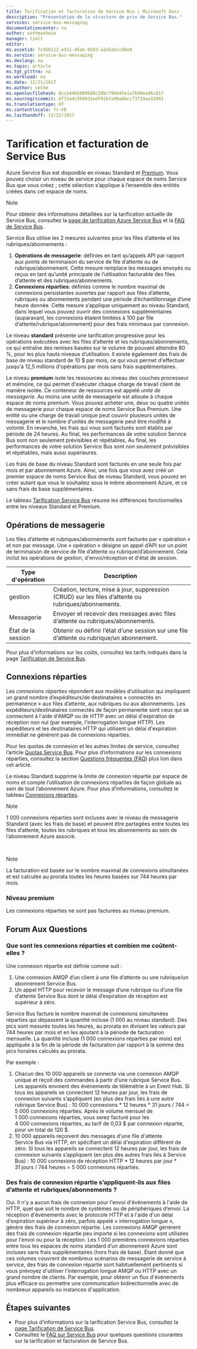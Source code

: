 ```yaml
---
title: Tarification et facturation de Service Bus | Microsoft Docs
description: "Présentation de la structure de prix de Service Bus."
services: service-bus-messaging
documentationcenter: na
author: sethmanheim
manager: timlt
editor: 
ms.assetid: 7c45b112-e911-45ab-9203-a2e5abccd6e0
ms.service: service-bus-messaging
ms.devlang: na
ms.topic: article
ms.tgt_pltfrm: na
ms.workload: na
ms.date: 12/21/2017
ms.author: sethm
ms.openlocfilehash: 8ccb44b5009588c28bc79bb45e1a7640ead6c817
ms.sourcegitcommit: 6f33adc568931edf91bfa96abbccf3719aa32041
ms.translationtype: HT
ms.contentlocale: fr-FR
ms.lasthandoff: 12/22/2017
---
```

# <a name="service-bus-pricing-and-billing"></a>Tarification et facturation de Service Bus

Azure Service Bus est disponible en niveau Standard et [Premium](service-bus-premium-messaging.md). Vous pouvez choisir un niveau de service pour chaque espace de noms Service Bus que vous créez ; cette sélection s’applique à l’ensemble des entités créées dans cet espace de noms.

> [!NOTE]
> Pour obtenir des informations détaillées sur la tarification actuelle de Service Bus, consultez la [page de tarification Azure Service Bus](https://azure.microsoft.com/pricing/details/service-bus/) et la [FAQ de Service Bus](service-bus-faq.md#pricing).
>
>

Service Bus utilise les 2 mesures suivantes pour les files d’attente et les rubriques/abonnements :

1. **Opérations de messagerie**: définies en tant qu’appels API par rapport aux points de terminaison du service de file d’attente ou de rubrique/abonnement. Cette mesure remplace les messages envoyés ou reçus en tant qu’unité principale de l’utilisation facturable des files d’attente et des rubriques/abonnements.
2. **Connexions réparties**: définies comme le nombre maximal de connexions persistantes ouvertes par rapport aux files d’attente, rubriques ou abonnements pendant une période d’échantillonnage d’une heure donnée. Cette mesure s’applique uniquement au niveau Standard, dans lequel vous pouvez ouvrir des connexions supplémentaires (auparavant, les connexions étaient limitées à 100 par file d’attente/rubrique/abonnement) pour des frais minimaux par connexion.

Le niveau **standard** présente une tarification progressive pour les opérations exécutées avec les files d’attente et les rubriques/abonnements, ce qui entraîne des remises basées sur le volume de pouvant atteindre 80 %, pour les plus hauts niveaux d’utilisation. Il existe également des frais de base de niveau standard de 10 $ par mois, ce qui vous permet d'effectuer jusqu'à 12,5 millions d'opérations par mois sans frais supplémentaires.

Le niveau **premium** isole les ressources au niveau des couches processeur et mémoire, ce qui permet d'exécuter chaque charge de travail client de manière isolée. Ce conteneur de ressources est appelé *unité de messagerie*. Au moins une unité de messagerie est allouée à chaque espace de noms premium. Vous pouvez acheter une, deux ou quatre unités de messagerie pour chaque espace de noms Service Bus Premium. Une entité ou une charge de travail unique peut couvrir plusieurs unités de messagerie et le nombre d’unités de messagerie peut être modifié à volonté. En revanche, les frais qui vous sont facturés sont établis par période de 24 heures. Au final, les performances de votre solution Service Bus sont non seulement prévisibles et répétables, Au final, les performances de votre solution Service Bus sont non seulement prévisibles et répétables, mais aussi supérieures.

Les frais de base du niveau Standard sont facturés en une seule fois par mois et par abonnement Azure. Ainsi, une fois que vous avez créé un premier espace de noms Service Bus de niveau Standard, vous pouvez en créer autant que vous le souhaitez sous le même abonnement Azure, et ce sans frais de base supplémentaires.

Le tableau [Tarification Service Bus](https://azure.microsoft.com/pricing/details/service-bus/) résume les différences fonctionnelles entre les niveaux Standard et Premium.

## <a name="messaging-operations"></a>Opérations de messagerie

Les files d’attente et rubriques/abonnements sont facturés par « opération » et non par message. Une « opération » désigne un appel d’API sur un point de terminaison de service de file d’attente ou rubrique/d’abonnement. Cela inclut les opérations de gestion, d'envoi/réception et d'état de session.

| Type d'opération | Description |
| --- | --- |
| gestion |Création, lecture, mise à jour, suppression (CRUD) sur les files d’attente ou rubriques/abonnements. |
| Messagerie |Envoyer et recevoir des messages avec files d’attente ou rubriques/abonnements. |
| État de la session |Obtenir ou définir l’état d’une session sur une file d’attente ou rubrique/un abonnement. |

Pour plus d’informations sur les coûts, consultez les tarifs indiqués dans la page [Tarification de Service Bus](https://azure.microsoft.com/pricing/details/service-bus/).

## <a name="brokered-connections"></a>Connexions réparties

Les *connexions réparties* répondent aux modèles d’utilisation qui impliquent un grand nombre d’expéditeurs/de destinataires « connectés en permanence » aux files d’attente, aux rubriques ou aux abonnements. Les expéditeurs/destinataires connectés de façon permanente sont ceux qui se connectent à l'aide d'AMQP ou de HTTP avec un délai d'expiration de réception non nul (par exemple, l'interrogation longue HTTP). Les expéditeurs et les destinataires HTTP qui utilisent un délai d'expiration immédiat ne génèrent pas de connexions réparties.

Pour les quotas de connexion et les autres limites de service, consultez l’article [Quotas Service Bus](service-bus-quotas.md). Pour plus d’informations sur les connexions réparties, consultez la section [Questions fréquentes (FAQ)](#faq) plus loin dans cet article.

Le niveau Standard supprime la limite de connexion répartie par espace de noms et compte l’utilisation de connexions réparties de façon globale au sein de tout l’abonnement Azure. Pour plus d’informations, consultez le tableau [Connexions réparties](https://azure.microsoft.com/pricing/details/service-bus/).

> [!NOTE]
> 1 000 connexions réparties sont incluses avec le niveau de messagerie Standard (avec les frais de base) et peuvent être partagées entre toutes les files d’attente, toutes les rubriques et tous les abonnements au sein de l’abonnement Azure associé.
>
>

<br />

> [!NOTE]
> La facturation est basée sur le nombre maximal de connexions simultanées et est calculée au prorata toutes les heures basées sur 744 heures par mois.
>
>

### <a name="premium-tier"></a>Niveau premium

Les connexions réparties ne sont pas facturées au niveau premium.

## <a name="faq"></a>Forum Aux Questions

### <a name="what-are-brokered-connections-and-how-do-i-get-charged-for-them"></a>Que sont les connexions réparties et combien me coûtent-elles ?

Une connexion répartie est définie comme suit :

1. Une connexion AMQP d’un client à une file d’attente ou une rubrique/un abonnement Service Bus.
2. Un appel HTTP pour recevoir le message d’une rubrique ou d’une file d’attente Service Bus dont le délai d’expiration de réception est supérieur à zéro.

Service Bus facture le nombre maximal de connexions simultanées réparties qui dépassent la quantité incluse (1 000 au niveau standard). Des pics sont mesurés toutes les heures, au prorata en divisant les valeurs par 744 heures par mois et en les ajoutant à la période de facturation mensuelle. La quantité incluse (1 000 connexions réparties par mois) est appliquée à la fin de la période de facturation par rapport à la somme des pics horaires calculés au prorata.

Par exemple : 

1. Chacun des 10 000 appareils se connecte via une connexion AMQP unique et reçoit des commandes à partir d’une rubrique Service Bus. Les appareils envoient des événements de télémétrie à un Event Hub. Si tous les appareils se connectent 12 heures par jour, les frais de connexion suivants s’appliquent (en plus des frais liés à une autre rubrique Service Bus) : 10 000 connexions * 12 heures * 31 jours / 744 = 5 000 connexions réparties. Après le volume mensuel de 1 000 connexions réparties, vous serez facturé pour les 4 000 connexions réparties, au tarif de 0,03 $ par connexion répartie, pour un total de 120 $.
2. 10 000 appareils reçoivent des messages d'une file d'attente Service Bus via HTTP, en spécifiant un délai d'expiration différent de zéro. Si tous les appareils se connectent 12 heures par jour, les frais de connexion suivants s’appliquent (en plus des autres frais liés à Service Bus) : 10 000 connexions de réception HTTP * 12 heures par jour * 31 jours / 744 heures = 5 000 connexions réparties.

### <a name="do-brokered-connection-charges-apply-to-queues-and-topicssubscriptions"></a>Des frais de connexion répartie s’appliquent-ils aux files d’attente et rubriques/abonnements ?

Oui. Il n'y a aucun frais de connexion pour l'envoi d'événements à l'aide de HTTP, quel que soit le nombre de systèmes ou de périphériques d’envoi. La réception d'événements avec le protocole HTTP et à l'aide d'un délai d'expiration supérieur à zéro, parfois appelé « interrogation longue », génère des frais de connexion répartie. Les connexions AMQP génèrent des frais de connexion répartie peu importe si les connexions sont utilisées pour l'envoi ou pour la réception. Les 1 000 premières connexions réparties entre tous les espaces de noms standard d’un abonnement Azure sont incluses sans frais supplémentaires (hors frais de base). Étant donné que ces volumes couvrent de nombreux scénarios de messagerie de service à service, des frais de connexion répartie sont habituellement pertinents si vous prévoyez d'utiliser l'interrogation longue AMQP ou HTTP avec un grand nombre de clients. Par exemple, pour obtenir un flux d'événements plus efficace ou permettre une communication bidirectionnelle avec de nombreux appareils ou instances d'application.

## <a name="next-steps"></a>Étapes suivantes

* Pour plus d’informations sur la tarification Service Bus, consultez la [page Tarification de Service Bus](https://azure.microsoft.com/pricing/details/service-bus/).
* Consultez le [FAQ sur Service Bus](service-bus-faq.md#pricing) pour quelques questions courantes sur la tarification et facturation de Service Bus.

[Azure portal]: https://portal.azure.com
